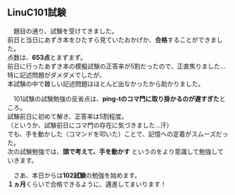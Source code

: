 ## LinuC101試験
&emsp;題目の通り、試験を受けてきました。  
前日と当日にあずき本をひたすら見ていたおかげか、**合格**することができました。  
点数は、**653点**とまずまず。  
前日に行ったあずき本の模擬試験の正答率が5割だったので、正直焦りました...  
特に記述問題がダメダメでしたが、  
本試験の中で難しい記述問題はほとんど出なかったから助かりました。  

&emsp;101試験の試験勉強の反省点は、**ping-tのコマ門に取り掛かるのが遅すぎた**ところ。  
試験前日に初めて解き、正答率は5割程度。  
（というか、試験前日にコマ門の存在に気づきました...汗）  
でも、手を動かした（コマンドを叩いた）ことで、記憶への定着がスムーズだった。  
次の試験勉強では、**頭で考えて、手を動かす** というのをより意識して勉強していきます。

&emsp;さあ、本日からは**102試験**の勉強を始めます。  
**１ヵ月**くらいで合格できるように、邁進してまいります！  
